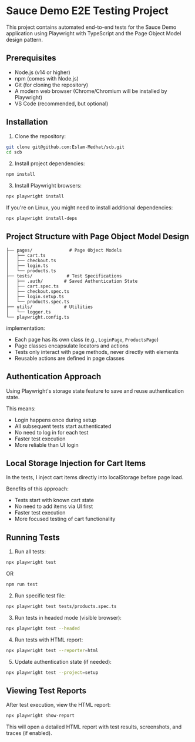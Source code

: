 # Sauce Demo E2E Testing Project

This project contains automated end-to-end tests for the Sauce Demo application using Playwright with TypeScript and the Page Object Model design pattern.

## Prerequisites

- Node.js (v14 or higher)
- npm (comes with Node.js)
- Git (for cloning the repository)
- A modern web browser (Chrome/Chromium will be installed by Playwright)
- VS Code (recommended, but optional)

## Installation

1. Clone the repository:
```bash
git clone git@github.com:Eslam-Medhat/scb.git
cd scb
```

2. Install project dependencies:
```bash
npm install
```

3. Install Playwright browsers:
```bash
npx playwright install
```

If you're on Linux, you might need to install additional dependencies:
```bash
npx playwright install-deps
```

## Project Structure with Page Object Model Design

```
├── pages/              # Page Object Models
│   ├── cart.ts
│   ├── checkout.ts
│   ├── login.ts
│   └── products.ts
├── tests/             # Test Specifications
│   ├── .auth/        # Saved Authentication State
│   ├── cart.spec.ts
│   ├── checkout.spec.ts
│   ├── login.setup.ts
│   └── products.spec.ts
├── utils/            # Utilities
│   └── logger.ts
└── playwright.config.ts
```
implementation:
- Each page has its own class (e.g., `LoginPage`, `ProductsPage`)
- Page classes encapsulate locators and actions
- Tests only interact with page methods, never directly with elements
- Reusable actions are defined in page classes

## Authentication Approach

Using Playwright's storage state feature to save and reuse authentication state.

This means:
- Login happens once during setup
- All subsequent tests start authenticated
- No need to log in for each test
- Faster test execution
- More reliable than UI login

## Local Storage Injection for Cart Items

In the tests, I inject cart items directly into localStorage before page load.

Benefits of this approach:
- Tests start with known cart state
- No need to add items via UI first
- Faster test execution
- More focused testing of cart functionality

## Running Tests

1. Run all tests:
```bash
npx playwright test
```
OR

```bash
npm run test
```

2. Run specific test file:
```bash
npx playwright test tests/products.spec.ts
```

3. Run tests in headed mode (visible browser):
```bash
npx playwright test --headed
```

4. Run tests with HTML report:
```bash
npx playwright test --reporter=html
```

5. Update authentication state (if needed):
```bash
npx playwright test --project=setup
```

## Viewing Test Reports

After test execution, view the HTML report:
```bash
npx playwright show-report
```

This will open a detailed HTML report with test results, screenshots, and traces (if enabled).

